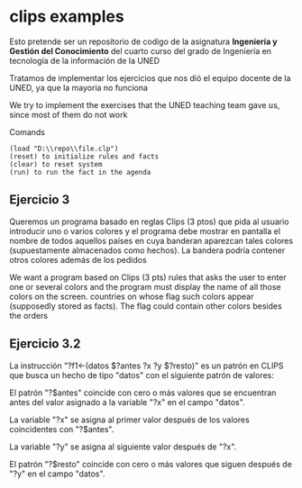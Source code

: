 # clips examples
Esto pretende ser un repositorio de codigo de la asignatura **Ingeniería y Gestión del Conocimiento** del cuarto curso del grado de Ingeniería en tecnología de la información de la UNED

Tratamos de implementar los ejercicios que nos dió el equipo docente de la UNED, ya que la mayoria no funciona

We try to implement the exercises that the UNED teaching team gave us, since most of them do not work



Comands
```
(load "D:\\repo\\file.clp")
(reset) to initialize rules and facts
(clear) to reset system
(run) to run the fact in the agenda
```

## Ejercicio 3
Queremos un programa basado en reglas Clips (3 ptos) que pida al usuario introducir
uno o varios colores y el programa debe mostrar en pantalla el nombre de todos aquellos
países en cuya banderan aparezcan tales colores (supuestamente almacenados como hechos).
La bandera podría contener otros colores además de los pedidos


We want a program based on Clips (3 pts) rules that asks the user to enter
one or several colors and the program must display the name of all those colors on the screen.
countries on whose flag such colors appear (supposedly stored as facts).
The flag could contain other colors besides the orders

## Ejercicio 3.2
La instrucción "?f1<-(datos $?antes ?x ?y $?resto)" es un patrón en CLIPS que busca un hecho de tipo "datos" con el siguiente patrón de valores:

El patrón "?$antes" coincide con cero o más valores que se encuentran antes del valor asignado a la variable "?x" en el campo "datos".

La variable "?x" se asigna al primer valor después de los valores coincidentes con "?$antes".

La variable "?y" se asigna al siguiente valor después de "?x".

El patrón "?$resto" coincide con cero o más valores que siguen después de "?y" en el campo "datos".